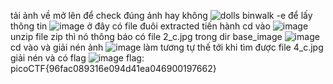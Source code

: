 tải ảnh về mở lên để check đúng ảnh hay không
![dolls](https://github.com/LonelyWolfX/WUP-picoctf/assets/121162586/fe394925-eb1d-4ce1-90c5-f88467bbf6ff)
binwalk -e để lấy thông tin
![image](https://github.com/LonelyWolfX/WUP-picoctf/assets/121162586/2f7f68c5-3d21-4b83-a3b2-03d72446536e)
ở đây có file đuôi extracted tiến hành cd vào
![image](https://github.com/LonelyWolfX/WUP-picoctf/assets/121162586/0cd656f6-417b-439e-a794-47398ae53bb8)
unzip file zip thì nó thông báo có file 2_c.jpg trong dir base_image
![image](https://github.com/LonelyWolfX/WUP-picoctf/assets/121162586/d051a179-1ab9-4bb2-8758-0331452bea96)
cd vào và giải nén ảnh 
![image](https://github.com/LonelyWolfX/WUP-picoctf/assets/121162586/0e7ea8f0-68a4-4b4a-b7d1-e50b9a6ba5e8)
làm tương tự thế tới khi tìm được file 4_c.jpg
giải nén và có flag 
![image](https://github.com/LonelyWolfX/WUP-picoctf/assets/121162586/f7174832-9370-4c11-9f9d-23c52028dd13)
flag: picoCTF{96fac089316e094d41ea046900197662}
